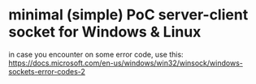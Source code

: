 # minimal (simple) PoC server-client socket for Windows & Linux


in case you encounter on some error code, use this:
https://docs.microsoft.com/en-us/windows/win32/winsock/windows-sockets-error-codes-2
